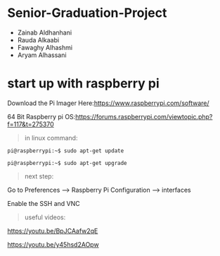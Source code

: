 # Senior-Graduation-Project
* Zainab Aldhanhani   
* Rauda Alkaabi      
* Fawaghy Alhashmi    
* Aryam  Alhassani

# start up with raspberry pi

Download the Pi Imager Here:https://www.raspberrypi.com/software/

64 Bit Raspberry pi OS:https://forums.raspberrypi.com/viewtopic.php?f=117&t=275370

>in linux command: 
```
pi@raspberrypi:~$ sudo apt-get update

pi@raspberrypi:~$ sudo apt-get upgrade
```
>next step:

  Go to Preferences --> Raspberry Pi Configuration --> interfaces 

  Enable the SSH and VNC

>useful videos:

https://youtu.be/BpJCAafw2qE

https://youtu.be/y45hsd2AOpw
